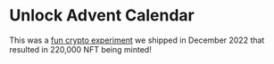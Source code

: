 # Unlock Advent Calendar

This was a [fun crypto experiment](http://advent.unlock-protocol.com/) we shipped in December 2022 that resulted in 220,000 NFT being minted! 
